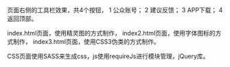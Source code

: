 页面右侧的工具栏效果，共4个按钮，
1 公众账号；
2 建议反馈；
3 APP下载；
4 返回顶部。

index.html页面，使用精灵图的方式制作，
index2.html页面，使用字体图标的方式制作，
index3.html页面，使用CSS3伪类的方式制作。

CSS页面使用SASS来生成css，js使用requireJs进行模块管理，jQuery库。
